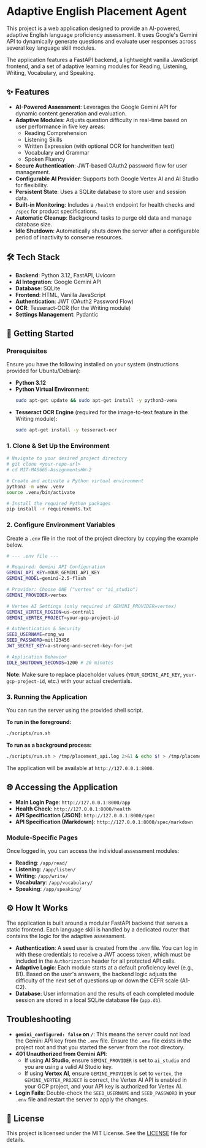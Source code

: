 # Adaptive English Placement Agent

This project is a web application designed to provide an AI-powered, adaptive English language proficiency assessment. It uses Google's Gemini API to dynamically generate questions and evaluate user responses across several key language skill modules.

The application features a FastAPI backend, a lightweight vanilla JavaScript frontend, and a set of adaptive learning modules for Reading, Listening, Writing, Vocabulary, and Speaking.

## ✨ Features

-   **AI-Powered Assessment**: Leverages the Google Gemini API for dynamic content generation and evaluation.
-   **Adaptive Modules**: Adjusts question difficulty in real-time based on user performance in five key areas:
    -   Reading Comprehension
    -   Listening Skills
    -   Written Expression (with optional OCR for handwritten text)
    -   Vocabulary and Grammar
    -   Spoken Fluency
-   **Secure Authentication**: JWT-based OAuth2 password flow for user management.
-   **Configurable AI Provider**: Supports both Google Vertex AI and AI Studio for flexibility.
-   **Persistent State**: Uses a SQLite database to store user and session data.
-   **Built-in Monitoring**: Includes a `/health` endpoint for health checks and `/spec` for product specifications.
-   **Automatic Cleanup**: Background tasks to purge old data and manage database size.
-   **Idle Shutdown**: Automatically shuts down the server after a configurable period of inactivity to conserve resources.

## 🛠️ Tech Stack

-   **Backend**: Python 3.12, FastAPI, Uvicorn
-   **AI Integration**: Google Gemini API
-   **Database**: SQLite
-   **Frontend**: HTML, Vanilla JavaScript
-   **Authentication**: JWT (OAuth2 Password Flow)
-   **OCR**: Tesseract-OCR (for the Writing module)
-   **Settings Management**: Pydantic

## 🚀 Getting Started

### Prerequisites

Ensure you have the following installed on your system (instructions provided for Ubuntu/Debian):

-   **Python 3.12**
-   **Python Virtual Environment**:
    ```bash
    sudo apt-get update && sudo apt-get install -y python3-venv
    ```
-   **Tesseract OCR Engine** (required for the image-to-text feature in the Writing module):
    ```bash
    sudo apt-get install -y tesseract-ocr
    ```

### 1. Clone & Set Up the Environment

```bash
# Navigate to your desired project directory
# git clone <your-repo-url>
# cd MIT-MAS665-AssignmentsHW-2

# Create and activate a Python virtual environment
python3 -m venv .venv
source .venv/bin/activate

# Install the required Python packages
pip install -r requirements.txt
```

### 2. Configure Environment Variables

Create a `.env` file in the root of the project directory by copying the example below.

```bash
# --- .env file ---

# Required: Gemini API Configuration
GEMINI_API_KEY=YOUR_GEMINI_API_KEY
GEMINI_MODEL=gemini-2.5-flash

# Provider: Choose ONE ("vertex" or "ai_studio")
GEMINI_PROVIDER=vertex

# Vertex AI Settings (only required if GEMINI_PROVIDER=vertex)
GEMINI_VERTEX_REGION=us-central1
GEMINI_VERTEX_PROJECT=your-gcp-project-id

# Authentication & Security
SEED_USERNAME=rong_wu
SEED_PASSWORD=mit!23456
JWT_SECRET_KEY=a-strong-and-secret-key-for-jwt

# Application Behavior
IDLE_SHUTDOWN_SECONDS=1200 # 20 minutes
```

**Note**: Make sure to replace placeholder values (`YOUR_GEMINI_API_KEY`, `your-gcp-project-id`, etc.) with your actual credentials.

### 3. Running the Application

You can run the server using the provided shell script.

**To run in the foreground:**

```bash
./scripts/run.sh
```

**To run as a background process:**

```bash
./scripts/run.sh > /tmp/placement_api.log 2>&1 & echo $! > /tmp/placement_api.pid
```

The application will be available at `http://127.0.0.1:8000`.

## 🌐 Accessing the Application

-   **Main Login Page**: `http://127.0.0.1:8000/app`
-   **Health Check**: `http://127.0.0.1:8000/health`
-   **API Specification (JSON)**: `http://127.0.0.1:8000/spec`
-   **API Specification (Markdown)**: `http://127.0.0.1:8000/spec/markdown`

### Module-Specific Pages

Once logged in, you can access the individual assessment modules:

-   **Reading**: `/app/read/`
-   **Listening**: `/app/listen/`
-   **Writing**: `/app/write/`
-   **Vocabulary**: `/app/vocabulary/`
-   **Speaking**: `/app/speaking/`

## ⚙️ How It Works

The application is built around a modular FastAPI backend that serves a static frontend. Each language skill is handled by a dedicated router that contains the logic for the adaptive assessment.

-   **Authentication**: A seed user is created from the `.env` file. You can log in with these credentials to receive a JWT access token, which must be included in the `Authorization` header for all protected API calls.
-   **Adaptive Logic**: Each module starts at a default proficiency level (e.g., B1). Based on the user's answers, the backend logic adjusts the difficulty of the next set of questions up or down the CEFR scale (A1-C2).
-   **Database**: User information and the results of each completed module session are stored in a local SQLite database file (`app.db`).

## Troubleshooting

-   **`gemini_configured: false` on `/`**: This means the server could not load the Gemini API key from the `.env` file. Ensure the `.env` file exists in the project root and that you started the server from the root directory.
-   **401 Unauthorized from Gemini API**:
    -   If using **AI Studio**, ensure `GEMINI_PROVIDER` is set to `ai_studio` and you are using a valid AI Studio key.
    -   If using **Vertex AI**, ensure `GEMINI_PROVIDER` is set to `vertex`, the `GEMINI_VERTEX_PROJECT` is correct, the Vertex AI API is enabled in your GCP project, and your API key is authorized for Vertex AI.
-   **Login Fails**: Double-check the `SEED_USERNAME` and `SEED_PASSWORD` in your `.env` file and restart the server to apply the changes.

## 📄 License

This project is licensed under the MIT License. See the [LICENSE](LICENSE) file for details.